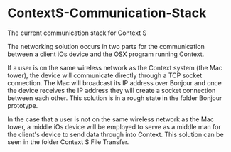 ContextS-Communication-Stack
============================

The current communication stack for Context S

The networking solution occurs in two parts for the communication between a client iOs device and the OSX program running Context. 

If a user is on the same wireless network as the Context system (the Mac tower), the device will communicate directly through a TCP socket connection. The Mac will broadcast its IP address over Bonjour and once the device receives the IP address they will create a socket connection between each other. This solution is in a rough state in the folder Bonjour prototype. 

In the case that a user is not on the same wireless network as the Mac tower, a middle iOs device will be employed to serve as a middle man for the client's device to send data through into Context. This solution can be seen in the folder Context S File Transfer. 
